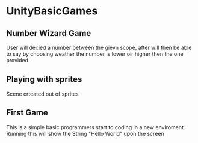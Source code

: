 # UnityBasicGames

## Number Wizard Game
User will decied a number between the gievn scope, after will then be able to say by choosing weather the number is lower oir higher then the one provided. 

## Playing with sprites
Scene crteated out of sprites

## First Game
This is a simple basic programmers start to coding in a new enviroment. Running this will show the String "Hello World" upon the screen
